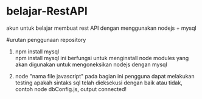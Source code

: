 # belajar-RestAPI
akun untuk belajar membuat rest API dengan menggunakan nodejs + mysql

#urutan penggunaan repository

1. npm install mysql  
npm install mysql ini berfungsi untuk menginstall node modules yang akan digunakan untuk mengoneksikan nodejs dengan mysql

2. node "nama file javascript"
pada bagian ini pengguna dapat melakukan testing apakah sintaks sql telah dieksekusi dengan baik atau tidak,
contoh node dbConfig.js, output connected!
